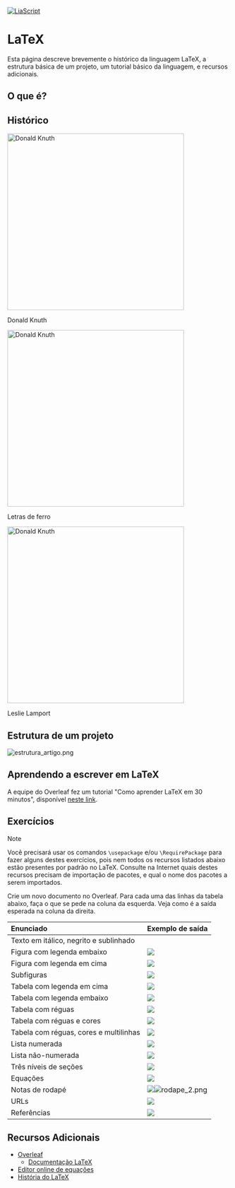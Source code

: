[![LiaScript](https://raw.githubusercontent.com/LiaScript/LiaScript/master/badges/course.svg)](https://liascript.github.io/course/?https://raw.githubusercontent.com/CTISM-Prof-Henry/research/main/capitulos/LATEX.md)

# LaTeX

Esta página descreve brevemente o histórico da linguagem LaTeX, a estrutura básica de um projeto, um tutorial básico 
da linguagem, e recursos adicionais.

## O que é?

## Histórico

<img alt="Donald Knuth" src="imagens/latex/donald_knuth.jpg" width="400px">

Donald Knuth

<img alt="Donald Knuth" src="imagens/latex/iron_cast_printer.jpg" width="400px">

Letras de ferro

<img alt="Donald Knuth" src="imagens/latex/leslie_lamport.jpg" width="400px">

Leslie Lamport

## Estrutura de um projeto

![estrutura_artigo.png](imagens/latex/estrutura_artigo.png)

## Aprendendo a escrever em LaTeX

A equipe do Overleaf fez um tutorial "Como aprender LaTeX em 30 minutos", disponível 
[neste link](https://www.overleaf.com/learn/latex/Learn_LaTeX_in_30_minutes).

## Exercícios

> [!NOTE]
> Você precisará usar os comandos `\usepackage` e/ou `\RequirePackage` para fazer alguns destes exercícios, pois nem 
> todos os recursos listados abaixo estão presentes por padrão no LaTeX.
> Consulte na Internet quais destes recursos precisam de importação de pacotes, e qual o nome dos pacotes a serem 
> importados.

Crie um novo documento no Overleaf. Para cada uma das linhas da tabela abaixo, faça o que se pede na coluna da esquerda.
Veja como é a saída esperada na coluna da direita.

| Enunciado                              | Exemplo de saída                                                           |
|:---------------------------------------|:---------------------------------------------------------------------------|
| Texto em itálico, negrito e sublinhado |                                                                            |
| Figura com legenda embaixo             | ![](imagens/latex/charmander_legenda_embaixo.png)                          |
| Figura com legenda em cima             | ![](imagens/latex/charmander_legenda_emcima.png)                           | 
| Subfiguras                             | ![](imagens/latex/subfiguras.png)                                          |
| Tabela com legenda em cima             | ![](imagens/latex/tabela_legenda_emcima.png)                               |
| Tabela com legenda embaixo             | ![](imagens/latex/tabela_legenda_embaixo.png)                              |
| Tabela com réguas                      | ![](imagens/latex/tabela_rulers.png)                                       |
| Tabela com réguas e cores              | ![](imagens/latex/tabela_rulers_colors.png)                                |
| Tabela com réguas, cores e multilinhas | ![](imagens/latex/tabela_rulers_colors_multirow.png)                       |
| Lista numerada                         | ![](imagens/latex/lista_numerada.png)                                      |
| Lista não-numerada                     | ![](imagens/latex/lista_nao_numerada.png)                                  |
| Três níveis de seções                  | ![](imagens/latex/secoes.png)                                              |
| Equações                               | ![](imagens/latex/equacao.png)                                             |
| Notas de rodapé                        | ![](imagens/latex/rodape_1.png)![rodape_2.png](imagens/latex/rodape_2.png) |
| URLs                                   | ![](imagens/latex/url.png)                                                 |
| Referências                            | ![](imagens/latex/citacao.png)                                             |


## Recursos Adicionais

* [Overleaf](https://www.overleaf.com)
  * [Documentação LaTeX](https://www.overleaf.com/learn)
* [Editor online de equações](https://editor.codecogs.com/)
* [História do LaTeX](https://www.youtube.com/watch?v=9eLjt5Lrocw)